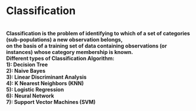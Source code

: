 <h1> Classification</h1><br>
<b>Classification<b> is the problem of identifying to which of a set of categories (sub-populations) a new observation belongs,<br> on the basis of a training set of data containing observations (or instances) whose category membership is known.
<br>
Different types of Classification Algorithm: <br>
<b> 1): </b> Decision Tree <br>
<b> 2): </b> Naive Bayes <br>
<b> 3): </b> Linear Discriminant Analysis <br>
<b> 4): </b> K Nearest Neighbors (KNN) <br>
<b> 5): </b> Logistic Regression <br>
<b> 6): </b> Neural Network <br>
<b> 7): </b> Support Vector Machines (SVM) <br>
